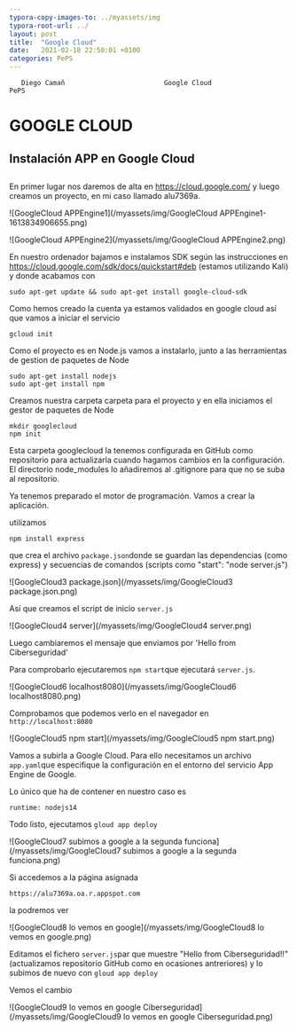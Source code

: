 ```yaml
---
typora-copy-images-to: ../myassets/img
typora-root-url: ../
layout: post
title:  "Google Cloud"
date:   2021-02-18 22:50:01 +0100
categories: PePS
---
```


       Diego Camañ                         Google Cloud                            PePS   

#                                                                                       GOOGLE CLOUD



## Instalación APP en Google Cloud

##          

##                          

En primer lugar nos daremos de alta en https://cloud.google.com/ y luego creamos un proyecto, en mi caso llamado alu7369a.

![GoogleCloud APPEngine1](/myassets/img/GoogleCloud APPEngine1-1613834906655.png)



![GoogleCloud APPEngine2](/myassets/img/GoogleCloud APPEngine2.png)

En nuestro ordenador bajamos e instalamos SDK según las instrucciones en https://cloud.google.com/sdk/docs/quickstart#deb (estamos utilizando Kali) y donde acabamos con

```
sudo apt-get update && sudo apt-get install google-cloud-sdk
```



Como hemos creado la cuenta ya estamos validados en google cloud así que vamos a iniciar el servicio

 

```
gcloud init
```

Como el proyecto es en Node.js vamos a instalarlo, junto a las herramientas de gestion de paquetes de Node

```
sudo apt-get install nodejs
sudo apt-get install npm
```

Creamos nuestra carpeta carpeta para el proyecto y en ella iniciamos el gestor de paquetes de Node

```
mkdir googlecloud
npm init
```

Esta carpeta googlecloud la tenemos configurada en GitHub como repositorio para actualizarla cuando hagamos cambios en la configuración. El directorio node_modules lo añadiremos al .gitignore para que no se suba al repositorio.

Ya tenemos preparado el motor de programación. Vamos a crear la aplicación.

utilizamos 

```
npm install express
```



que crea el archivo `package.json`donde se guardan las dependencias (como express) y secuencias de comandos (scripts como  "start": "node server.js")

![GoogleCloud3 package.json](/myassets/img/GoogleCloud3 package.json.png)

Así que creamos el script de inicio `server.js`



![GoogleCloud4 server](/myassets/img/GoogleCloud4 server.png)

Luego cambiaremos el mensaje que enviamos por 'Hello from Ciberseguridad'

Para comprobarlo ejecutaremos `npm start`que ejecutará `server.js`. 



![GoogleCloud6 localhost8080](/myassets/img/GoogleCloud6 localhost8080.png)



Comprobamos que podemos verlo en el navegador en `http://localhost:8080`



![GoogleCloud5 npm start](/myassets/img/GoogleCloud5 npm start.png)



Vamos a subirla a Google Cloud. Para ello necesitamos un archivo `app.yaml`que especifique la configuración en el entorno del servicio App Engine de Google.

Lo único que ha de contener en nuestro caso es

```
runtime: nodejs14
```

 

Todo listo, ejecutamos `gloud app deploy`



![GoogleCloud7 subimos a google a la segunda funciona](/myassets/img/GoogleCloud7 subimos a google a la segunda funciona.png)



Si accedemos a la página asignada 

`https://alu7369a.oa.r.appspot.com`

la podremos ver

![GoogleCloud8 lo vemos en google](/myassets/img/GoogleCloud8 lo vemos en google.png)

Editamos el fichero `server.js`par que muestre "Hello from Ciberseguridad!!" (actualizamos repositorio GitHub como en ocasiones antreriores) y lo subimos de nuevo con `gloud app deploy`

Vemos el cambio

![GoogleCloud9 lo vemos en google Ciberseguridad](/myassets/img/GoogleCloud9 lo vemos en google Ciberseguridad.png)